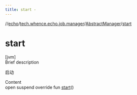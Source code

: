 ```yaml
---
title: start -
---
```

//[echo](../../index.md)/[tech.whence.echo.job.manager](../index.md)/[AbstractManager](index.md)/[start](start.md)



# start  
[jvm]  
Brief description  


启动

  
Content  
open suspend override fun [start](start.md)()  



